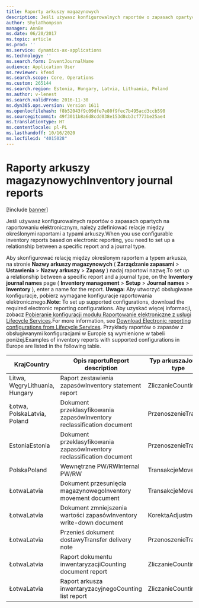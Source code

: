 ```yaml
---
title: Raporty arkuszy magazynowych
description: Jeśli używasz konfigurowalnych raportów o zapasach opartych na raportowaniu elektronicznym, należy zdefiniować relacje między określonymi raportami a typami arkuszy.
author: ShylaThompson
manager: AnnBe
ms.date: 06/20/2017
ms.topic: article
ms.prod: ''
ms.service: dynamics-ax-applications
ms.technology: ''
ms.search.form: InventJournalName
audience: Application User
ms.reviewer: kfend
ms.search.scope: Core, Operations
ms.custom: 265144
ms.search.region: Estonia, Hungary, Latvia, Lithuania, Poland
ms.author: v-lenest
ms.search.validFrom: 2016-11-30
ms.dyn365.ops.version: Version 1611
ms.openlocfilehash: f8b52043f9c09dfe7e80f9fec7b495acd3ccb590
ms.sourcegitcommit: 49f3011b8a6d8cdd038e153d8cb3cf773be25ae4
ms.translationtype: HT
ms.contentlocale: pl-PL
ms.lasthandoff: 10/16/2020
ms.locfileid: "4015028"
---
```

# <a name="inventory-journal-reports"></a><span data-ttu-id="1aada-103">Raporty arkuszy magazynowych</span><span class="sxs-lookup"><span data-stu-id="1aada-103">Inventory journal reports</span></span>

[!include [banner](../includes/banner.md)]

<span data-ttu-id="1aada-104">Jeśli używasz konfigurowalnych raportów o zapasach opartych na raportowaniu elektronicznym, należy zdefiniować relacje między określonymi raportami a typami arkuszy.</span><span class="sxs-lookup"><span data-stu-id="1aada-104">When you use configurable inventory reports based on electronic reporting, you need to set up a relationship between a specific report and a journal type.</span></span>

<span data-ttu-id="1aada-105">Aby skonfigurować relację między określonym raportem a typem arkusza, na stronie **Nazwy arkuszy magazynowych** ( **Zarządzanie zapasami** &gt; **Ustawienia** &gt; **Nazwy arkuszy** &gt; **Zapasy** ) nadaj raportowi nazwę.</span><span class="sxs-lookup"><span data-stu-id="1aada-105">To set up a relationship between a specific report and a journal type, on the **Inventory journal names** page ( **Inventory management** &gt; **Setup** &gt; **Journal names** &gt; **Inventory** ), enter a name for the report.</span></span> <span data-ttu-id="1aada-106">**Uwaga:** Aby utworzyć obsługiwane konfiguracje, pobierz wymagane konfiguracje raportowania elektronicznego.</span><span class="sxs-lookup"><span data-stu-id="1aada-106">**Note:** To set up supported configurations, download the required electronic reporting configurations.</span></span> <span data-ttu-id="1aada-107">Aby uzyskać więcej informacji, zobacz [Pobieranie konfiguracji modułu Raportowanie elektroniczne z usługi Lifecycle Services](../../dev-itpro/analytics/download-electronic-reporting-configuration-lcs.md).</span><span class="sxs-lookup"><span data-stu-id="1aada-107">For more information, see [Download Electronic reporting configurations from Lifecycle Services](../../dev-itpro/analytics/download-electronic-reporting-configuration-lcs.md).</span></span> <span data-ttu-id="1aada-108">Przykłady raportów o zapasów z obsługiwanymi konfiguracjami w Europie są wymienione w tabeli poniżej.</span><span class="sxs-lookup"><span data-stu-id="1aada-108">Examples of inventory reports with supported configurations in Europe are listed in the following table.</span></span>

| <span data-ttu-id="1aada-109">Kraj</span><span class="sxs-lookup"><span data-stu-id="1aada-109">Country</span></span>            |    <span data-ttu-id="1aada-110">Opis raportu</span><span class="sxs-lookup"><span data-stu-id="1aada-110">Report description</span></span>               | <span data-ttu-id="1aada-111">Typ arkusza</span><span class="sxs-lookup"><span data-stu-id="1aada-111">Journal type</span></span>     |    <span data-ttu-id="1aada-112">Nazwa mapowania formatu</span><span class="sxs-lookup"><span data-stu-id="1aada-112">Format mapping name</span></span>                  |
|--------------------|-------------------------------------|------------------|-----------------------------------------|
| <span data-ttu-id="1aada-113">Litwa, Węgry</span><span class="sxs-lookup"><span data-stu-id="1aada-113">Lithuania, Hungary</span></span> | <span data-ttu-id="1aada-114">Raport zestawienia zapasów</span><span class="sxs-lookup"><span data-stu-id="1aada-114">Inventory statement report</span></span>          | <span data-ttu-id="1aada-115">Zliczanie</span><span class="sxs-lookup"><span data-stu-id="1aada-115">Counting</span></span>         | <span data-ttu-id="1aada-116">Zestawienie zapasów (Węgry, Litwa)</span><span class="sxs-lookup"><span data-stu-id="1aada-116">Inventory statement (HU, LT)</span></span>            |
| <span data-ttu-id="1aada-117">Łotwa, Polska</span><span class="sxs-lookup"><span data-stu-id="1aada-117">Latvia, Poland</span></span>     | <span data-ttu-id="1aada-118">Dokument przeklasyfikowania zapasów</span><span class="sxs-lookup"><span data-stu-id="1aada-118">Inventory reclassification document</span></span> | <span data-ttu-id="1aada-119">Przenoszenie</span><span class="sxs-lookup"><span data-stu-id="1aada-119">Transfer</span></span>         | <span data-ttu-id="1aada-120">InventoryReclassificationDocument\_PLLV</span><span class="sxs-lookup"><span data-stu-id="1aada-120">InventoryReclassificationDocument\_PLLV</span></span> |
| <span data-ttu-id="1aada-121">Estonia</span><span class="sxs-lookup"><span data-stu-id="1aada-121">Estonia</span></span>            | <span data-ttu-id="1aada-122">Dokument przeklasyfikowania zapasów</span><span class="sxs-lookup"><span data-stu-id="1aada-122">Inventory reclassification document</span></span> | <span data-ttu-id="1aada-123">Przenoszenie</span><span class="sxs-lookup"><span data-stu-id="1aada-123">Transfer</span></span>         | <span data-ttu-id="1aada-124">InventoryReclassificationDocument\_EE</span><span class="sxs-lookup"><span data-stu-id="1aada-124">InventoryReclassificationDocument\_EE</span></span>   |
| <span data-ttu-id="1aada-125">Polska</span><span class="sxs-lookup"><span data-stu-id="1aada-125">Poland</span></span>             | <span data-ttu-id="1aada-126">Wewnętrzne PW/RW</span><span class="sxs-lookup"><span data-stu-id="1aada-126">Internal PW/RW</span></span>                      | <span data-ttu-id="1aada-127">Transakcje</span><span class="sxs-lookup"><span data-stu-id="1aada-127">Movement</span></span>         | <span data-ttu-id="1aada-128">InventJournalLinesDocPL</span><span class="sxs-lookup"><span data-stu-id="1aada-128">InventJournalLinesDocPL</span></span>                 |
| <span data-ttu-id="1aada-129">Łotwa</span><span class="sxs-lookup"><span data-stu-id="1aada-129">Latvia</span></span>             | <span data-ttu-id="1aada-130"> Dokument przesunięcia magazynowego</span><span class="sxs-lookup"><span data-stu-id="1aada-130">Inventory movement document</span></span>         | <span data-ttu-id="1aada-131">Transakcje</span><span class="sxs-lookup"><span data-stu-id="1aada-131">Movement</span></span>         | <span data-ttu-id="1aada-132">Movement\_LV</span><span class="sxs-lookup"><span data-stu-id="1aada-132">Movement\_LV</span></span>                            |
| <span data-ttu-id="1aada-133">Łotwa</span><span class="sxs-lookup"><span data-stu-id="1aada-133">Latvia</span></span>             | <span data-ttu-id="1aada-134">Dokument zmniejszenia wartości zapasów</span><span class="sxs-lookup"><span data-stu-id="1aada-134">Inventory write-down document</span></span>       | <span data-ttu-id="1aada-135">Korekta</span><span class="sxs-lookup"><span data-stu-id="1aada-135">Adjustment</span></span>       | <span data-ttu-id="1aada-136">InventJournalLines\_LV</span><span class="sxs-lookup"><span data-stu-id="1aada-136">InventJournalLines\_LV</span></span>                  |
| <span data-ttu-id="1aada-137">Łotwa</span><span class="sxs-lookup"><span data-stu-id="1aada-137">Latvia</span></span>             | <span data-ttu-id="1aada-138">Przenieś dokument dostawy</span><span class="sxs-lookup"><span data-stu-id="1aada-138">Transfer delivery note</span></span>              | <span data-ttu-id="1aada-139">Przenoszenie</span><span class="sxs-lookup"><span data-stu-id="1aada-139">Transfer</span></span>         | <span data-ttu-id="1aada-140">InternalTransferDeliveryNote\_LV</span><span class="sxs-lookup"><span data-stu-id="1aada-140">InternalTransferDeliveryNote\_LV</span></span>        |
| <span data-ttu-id="1aada-141">Łotwa</span><span class="sxs-lookup"><span data-stu-id="1aada-141">Latvia</span></span>             | <span data-ttu-id="1aada-142">Raport dokumentu inwentaryzacji</span><span class="sxs-lookup"><span data-stu-id="1aada-142">Counting document report</span></span>            | <span data-ttu-id="1aada-143">Zliczanie</span><span class="sxs-lookup"><span data-stu-id="1aada-143">Counting</span></span>         | <span data-ttu-id="1aada-144">CountedDocument\_LV</span><span class="sxs-lookup"><span data-stu-id="1aada-144">CountedDocument\_LV</span></span>                     |
| <span data-ttu-id="1aada-145">Łotwa</span><span class="sxs-lookup"><span data-stu-id="1aada-145">Latvia</span></span>             | <span data-ttu-id="1aada-146">Raport arkusza inwentaryzacyjnego</span><span class="sxs-lookup"><span data-stu-id="1aada-146">Counting list report</span></span>                | <span data-ttu-id="1aada-147">Zliczanie</span><span class="sxs-lookup"><span data-stu-id="1aada-147">Counting</span></span>         | <span data-ttu-id="1aada-148">Arkusz inwentaryzacyjny</span><span class="sxs-lookup"><span data-stu-id="1aada-148">Counting list</span></span>                           |





